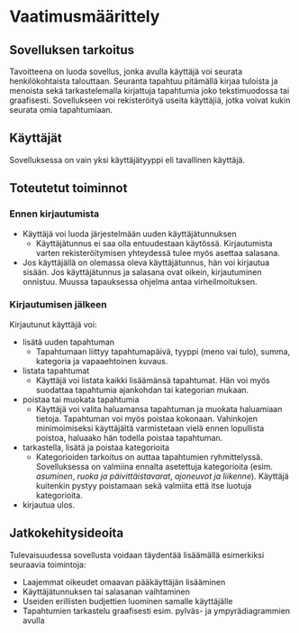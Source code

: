 # Vaatimusmäärittely

## Sovelluksen tarkoitus

Tavoitteena on luoda sovellus, jonka avulla käyttäjä voi seurata henkilökohtaista talouttaan. Seuranta tapahtuu pitämällä kirjaa tuloista ja menoista sekä tarkastelemalla kirjattuja tapahtumia joko tekstimuodossa tai graafisesti. Sovellukseen voi rekisteröityä useita käyttäjiä, jotka voivat kukin seurata omia tapahtumiaan.

## Käyttäjät

Sovelluksessa on vain yksi käyttäjätyyppi eli tavallinen käyttäjä.

## Toteutetut toiminnot

### Ennen kirjautumista

* Käyttäjä voi luoda järjestelmään uuden käyttäjätunnuksen
    * Käyttäjätunnus ei saa olla entuudestaan käytössä. Kirjautumista varten rekisteröitymisen yhteydessä tulee myös asettaa salasana.
* Jos käyttäjällä on olemassa oleva käyttäjätunnus, hän voi kirjautua sisään. Jos käyttäjätunnus ja salasana ovat oikein, kirjautuminen onnistuu. Muussa tapauksessa ohjelma antaa virheilmoituksen.

### Kirjautumisen jälkeen

Kirjautunut käyttäjä voi:

* lisätä uuden tapahtuman
    * Tapahtumaan liittyy tapahtumapäivä, tyyppi (meno vai tulo), summa, kategoria ja vapaaehtoinen kuvaus.
* listata tapahtumat
    * Käyttäjä voi listata kaikki lisäämänsä tapahtumat. Hän voi myös suodattaa tapahtumia ajankohdan tai kategorian mukaan.
* poistaa tai muokata tapahtumia
    * Käyttäjä voi valita haluamansa tapahtuman ja muokata haluamiaan tietoja. Tapahtuman voi myös poistaa kokonaan. Vahinkojen minimoimiseksi käyttäjältä varmistetaan vielä ennen lopullista poistoa, haluaako hän todella poistaa tapahtuman.
* tarkastella, lisätä ja poistaa kategorioita
    * Kategorioiden tarkoitus on auttaa tapahtumien ryhmittelyssä. Sovelluksessa on valmiina ennalta asetettuja kategorioita (esim. *asuminen*, *ruoka ja päivittäistavarat*, *ajoneuvot ja liikenne*). Käyttäjä kuitenkin pystyy poistamaan sekä valmiita että itse luotuja kategorioita.
* kirjautua ulos.

## Jatkokehitysideoita

Tulevaisuudessa sovellusta voidaan täydentää lisäämällä esimerkiksi seuraavia toimintoja:

* Laajemmat oikeudet omaavan pääkäyttäjän lisääminen
* Käyttäjätunnuksen tai salasanan vaihtaminen
* Useiden erillisten budjettien luominen samalle käyttäjälle
* Tapahtumien tarkastelu graafisesti esim. pylväs- ja ympyrädiagrammien avulla